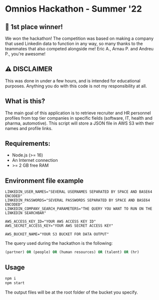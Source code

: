 # Omnios Hackathon - Summer '22

## 🥇 1st place winner!

We won the hackathon! The competition was based on making a company that used Linkedin data to function in any way, so many thanks to the teammates that also competed alongside me! Eric A., Arnau P. and Andreu P., you're awesome!

## ⚠️ DISCLAIMER

This was done in under a few hours, and is intended for educational purposes. Anything you do with this code is not my responsibility at all.

## What is this?

The main goal of this application is to retrieve recruiter and HR personnel profiles from top tier companies in specific fields (software, IT, health and pharma, automotive). This script will store a JSON file in AWS S3 with their names and profile links.

## Requirements:

- Node.js (>= 16)
- An Internet connection
- &gt;= 2 GB free RAM

## Environment file example

```shell
LINKEDIN_USER_NAMES="SEVERAL USERNAMES SEPARATED BY SPACE AND BASE64 ENCODED"
LINKEDIN_PASSWORDS="SEVERAL PASSWORDS SEPARATED BY SPACE AND BASE64 ENCODED"
LINKEDIN_COMPANY_SEARCH_PARAMETERS="THE QUERY YOU WANT TO RUN ON THE LINKEDIN SEARCHBAR"

AWS_ACCESS_KEY_ID="YOUR AWS ACCESS KEY ID"
AWS_SECRET_ACCESS_KEY="YOUR AWS SECRET ACCESS KEY"

AWS_BUCKET_NAME="YOUR S3 BUCKET FOR DATA OUTPUT"
```

The query used during the hackathon is the following:

```sql
(partner) OR (people) OR (human resources) OR (talent) OR (hr)
```

## Usage

```bash
npm i
npm start
```

The output files will be at the root folder of the bucket you specify.
